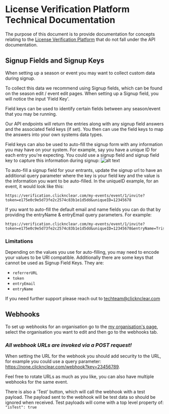 # License Verification Platform Technical Documentation
The purpose of this document is to provide documentation for concepts relating to the [License Verification Platform](https://verification.clicknclear.com) that do not fall under the API documentation.

## Signup Fields and Signup Keys
When setting up a season or event you may want to collect custom data during signup.

To collect this data we recommend using Signup fields, which can be found on the season edit / event edit pages.
When setting up a Signup field, you will notice the input 'Field Key'.

Field keys can be used to identify certain fields between any season/event that you may be running.

Our API endpoints will return the entries along with any signup field answers and the associated field keys (if set).
You then can use the field keys to map the answers into your own systems data types.

Field keys can also be used to auto-fill the signup form with any information you may have on your system.
For example, say you have a unique ID for each entry you're expecting. You could use a signup field and signup field key to capture this information during signup:
![alt text](./images/SIGNUP_FIELD_KEY.png)

To auto-fill a signup field for your entrants, update the signup url to have an additional query parameter where the key is your field key and the value is the information you want to be auto-filled.
In the uniqueID example, for an event, it would look like this:
```
https://verification.clicknclear.com/my-events/event/1/invite?token=e175e0c9e5d73fe2c2574c83b1e1d5dd&uniqueID=12345678
```
If you want to auto-fill the default email and name fields you can do that by providing the entryName & entryEmail query parameters.
For example:
```
https://verification.clicknclear.com/my-events/event/1/invite?token=e175e0c9e5d73fe2c2574c83b1e1d5dd&uniqueID=12345678&entryName=Tristan&entryEmail=tristan@clicknclear.com
```
### Limitations
Depending on the values you use for auto-filling, you may need to encode your values to be URI compatible.
Additionally there are some keys that cannot be used as Signup Field Keys.
They are:
- `referrerURL`
- `token`
- `entryEmail`
- `entryName`

If you need further support please reach out to [techteam@clicknclear.com](mailto:techteam@clicknclear.com)

## Webhooks
To set up webhooks for an organisation go to the [my organisation's page](https://verification.clicknclear.com/en-gb/my/orgs), select the organisation you want to edit and then go to the webhooks tab.

### *All webhook URLs are invoked via a POST request!*

When setting the URL for the webhook you should add security to the URL, for example you could use a query parameter: https://none.clicknclear.com/webhook?key=23456789.

Feel free to rotate URLs as much as you like, you can also have multiple webhooks for the same event.

There is also a 'Test' button, which will call the webhook with a test payload. The payload sent to the webhook will be test data so should be ignored when received. Test payloads will come with a top level property of: `"isTest": true`
